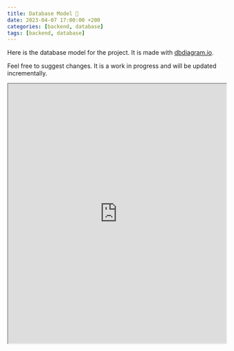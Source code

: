 ```yaml
---
title: Database Model 💾
date: 2023-04-07 17:00:00 +200
categories: [backend, database]
tags: [backend, database]
---
```


Here is the database model for the project. It is made with [dbdiagram.io](https://dbdiagram.io/).

Feel free to suggest changes. It is a work in progress and will be updated incrementally.

<iframe width='100%' height='600px' src='https://dbdiagram.io/embed/643027ad8615191cfa8c34e2'> </iframe>
